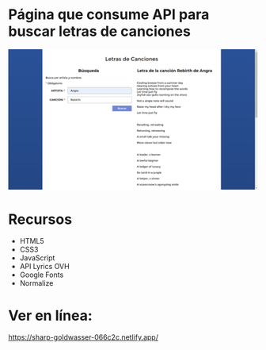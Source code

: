 # Página que consume API para buscar letras de canciones
![](./buscarLetrasAPI.png)

# Recursos
- HTML5
- CSS3
- JavaScript 
- API Lyrics OVH
- Google Fonts
- Normalize

# Ver en línea:
https://sharp-goldwasser-066c2c.netlify.app/
